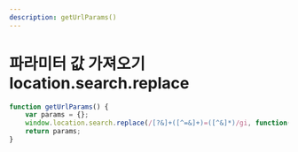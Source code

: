 ```yaml
---
description: getUrlParams()
---
```


# 파라미터 값 가져오기 location.search.replace

```javascript
function getUrlParams() {
    var params = {};
    window.location.search.replace(/[?&]+([^=&]+)=([^&]*)/gi, function(str, key, value) { params[key] = value; });
    return params;
}
```

